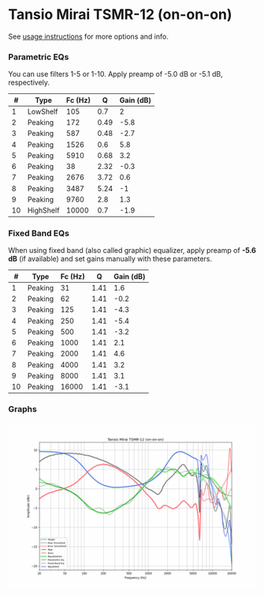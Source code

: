 # Tansio Mirai TSMR-12 (on-on-on)
See [usage instructions](https://github.com/jaakkopasanen/AutoEq#usage) for more options and info.

### Parametric EQs
You can use filters 1-5 or 1-10. Apply preamp of -5.0 dB or -5.1 dB, respectively.

|   # | Type      |   Fc (Hz) |    Q |   Gain (dB) |
|-----|-----------|-----------|------|-------------|
|   1 | LowShelf  |       105 | 0.7  |         2   |
|   2 | Peaking   |       172 | 0.49 |        -5.8 |
|   3 | Peaking   |       587 | 0.48 |        -2.7 |
|   4 | Peaking   |      1526 | 0.6  |         5.8 |
|   5 | Peaking   |      5910 | 0.68 |         3.2 |
|   6 | Peaking   |        38 | 2.32 |        -0.3 |
|   7 | Peaking   |      2676 | 3.72 |         0.6 |
|   8 | Peaking   |      3487 | 5.24 |        -1   |
|   9 | Peaking   |      9760 | 2.8  |         1.3 |
|  10 | HighShelf |     10000 | 0.7  |        -1.9 |

### Fixed Band EQs
When using fixed band (also called graphic) equalizer, apply preamp of **-5.6 dB** (if available) and set gains manually with these parameters.

|   # | Type    |   Fc (Hz) |    Q |   Gain (dB) |
|-----|---------|-----------|------|-------------|
|   1 | Peaking |        31 | 1.41 |         1.6 |
|   2 | Peaking |        62 | 1.41 |        -0.2 |
|   3 | Peaking |       125 | 1.41 |        -4.3 |
|   4 | Peaking |       250 | 1.41 |        -5.4 |
|   5 | Peaking |       500 | 1.41 |        -3.2 |
|   6 | Peaking |      1000 | 1.41 |         2.1 |
|   7 | Peaking |      2000 | 1.41 |         4.6 |
|   8 | Peaking |      4000 | 1.41 |         3.2 |
|   9 | Peaking |      8000 | 1.41 |         3.1 |
|  10 | Peaking |     16000 | 1.41 |        -3.1 |

### Graphs
![](./Tansio%20Mirai%20TSMR-12%20(on-on-on).png)

